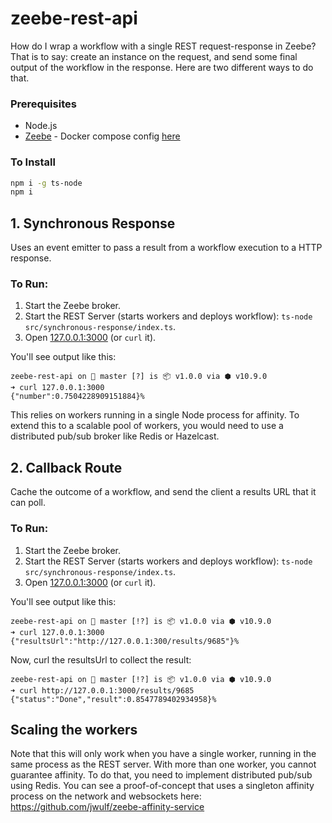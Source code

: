 # zeebe-rest-api

How do I wrap a workflow with a single REST request-response in Zeebe? That is to say: create an instance on the request, and send some final output of the workflow in the response. Here are two different ways to do that.

### Prerequisites

* Node.js
* [Zeebe](https://zeebe.io) - Docker compose config [here](https://github.com/jwulf/zeebe-operate-docker)

### To Install

```bash
npm i -g ts-node
npm i
```

## 1. Synchronous Response

Uses an event emitter to pass a result from a workflow execution to a HTTP response.

### To Run:

1. Start the Zeebe broker.
2. Start the REST Server (starts workers and deploys workflow): `ts-node src/synchronous-response/index.ts`.
3. Open [127.0.0.1:3000](http://127.0.0.1:3000) (or `curl` it).

You'll see output like this:

```
zeebe-rest-api on  master [?] is 📦 v1.0.0 via ⬢ v10.9.0
➜ curl 127.0.0.1:3000
{"number":0.7504228909151884}%
```

This relies on workers running in a single Node process for affinity. To extend this to a scalable pool of workers, you would need to use a distributed pub/sub broker like Redis or Hazelcast.

## 2. Callback Route

Cache the outcome of a workflow, and send the client a results URL that it can poll.

### To Run:

1. Start the Zeebe broker.
2. Start the REST Server (starts workers and deploys workflow): `ts-node src/synchronous-response/index.ts`.
3. Open [127.0.0.1:3000](http://127.0.0.1:3000) (or `curl` it).

You'll see output like this:

```
zeebe-rest-api on  master [!?] is 📦 v1.0.0 via ⬢ v10.9.0
➜ curl 127.0.0.1:3000
{"resultsUrl":"http://127.0.0.1:300/results/9685"}%
```

Now, curl the resultsUrl to collect the result:

```
zeebe-rest-api on  master [!?] is 📦 v1.0.0 via ⬢ v10.9.0
➜ curl http://127.0.0.1:3000/results/9685
{"status":"Done","result":0.8547789402934958}%
```

## Scaling the workers

Note that this will only work when you have a single worker, running in the same process as the REST server. With more than one worker, you cannot guarantee affinity. To do that, you need to implement distributed pub/sub using Redis. You can see a proof-of-concept that uses a singleton affinity process on the network and websockets here: https://github.com/jwulf/zeebe-affinity-service
